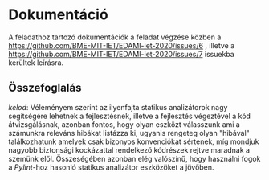 # Dokumentáció

A feladathoz tartozó dokumentációk a feladat végzése közben a https://github.com/BME-MIT-IET/EDAMI-iet-2020/issues/6 , illetve a https://github.com/BME-MIT-IET/EDAMI-iet-2020/issues/7 issuekba kerültek leírásra.

## Összefoglalás
*kelod*: Véleményem szerint az ilyenfajta statikus analizátorok nagy segítségére lehetnek a fejlesztésnek, illetve a fejlesztés végeztével a kód átvizsgálásnak, azonban fontos, hogy olyan eszközt válasszunk ami a számunkra releváns hibákat listázza ki, ugyanis rengeteg olyan "hibával" találkozhatunk amelyek csak bizonyos konvenciókat sértenek, míg mondjuk nagyobb biztonsági kockázattal rendelkező kódrészek rejtve maradnak a szemünk elől. Összeségében azonban elég valószínű, hogy használni fogok a *Pylint*-hoz hasonló statikus analizátor eszközöket a jövőben.